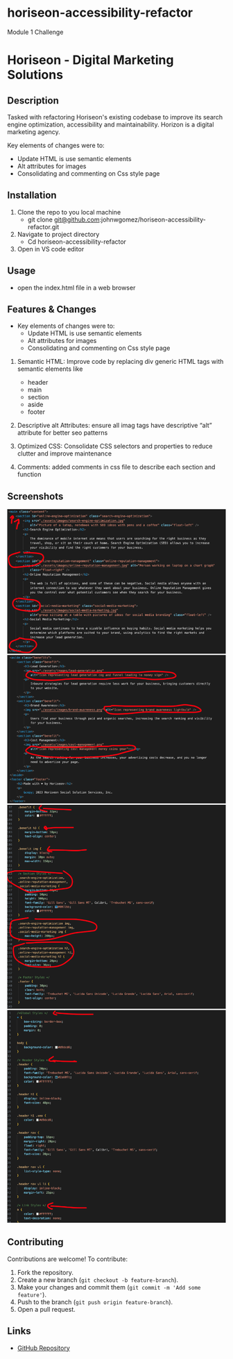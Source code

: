 # horiseon-accessibility-refactor
Module 1 Challenge

# Horiseon - Digital Marketing Solutions

## Description

Tasked with refactoring Horiseon's existing codebase to improve its search engine optimization, accessibility and maintainability. Horizon is a digital marketing agency. 

Key elements of changes were to:
- Update HTML is use semantic elements
- Alt attributes for images
- Consolidating and commenting on Css style page

## Installation
1. Clone the repo to you local machine
    - git clone git@github.com:johnwgomez/horiseon-accessibility-refactor.git
2. Navigate to project directory
    - Cd horiseon-accessibility-refactor
3. Open in VS code editor

## Usage
- open the index.html file in a web browser

## Features & Changes
- Key elements of changes were to:
    - Update HTML is use semantic elements
    - Alt attributes for images
    - Consolidating and commenting on Css style page

1. Semantic HTML: Improve code by replacing div generic HTML tags with semantic elements like
    - header
    - main
    - section
    - aside
    - footer

2. Descriptive alt Attributes: ensure all imag tags have descriptive “alt” attribute for better seo patterns

3. Optimized CSS: Consolidate CSS selectors and properties to reduce clutter and improve maintenance 

4. Comments: added comments in css file to describe each section and function

## Screenshots

![Semantic_HTML](assets/screenshot/Semantic_HTML.png)
![alts](assets/screenshot/alts.png)
![CSS_Consolidation](assets/screenshot/CSS_Consolidation.png)
![CSS_Comments](assets/screenshot/Css_Comments.png)

## Contributing

Contributions are welcome! To contribute:
1. Fork the repository.
2. Create a new branch (`git checkout -b feature-branch`).
3. Make your changes and commit them (`git commit -m 'Add some feature'`).
4. Push to the branch (`git push origin feature-branch`).
5. Open a pull request.

## Links

- [GitHub Repository](https://github.com/johnwgomez/horiseon-accessibility-refactor)